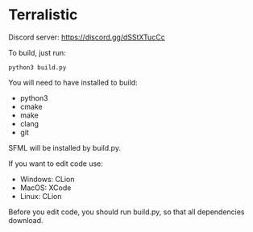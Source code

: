 # Terralistic

Discord server: https://discord.gg/dSStXTucCc

To build, just run:
```
python3 build.py
```
You will need to have installed to build:
- python3
- cmake
- make
- clang
- git

SFML will be installed by build.py.

If you want to edit code use:
- Windows: CLion
- MacOS: XCode
- Linux: CLion

Before you edit code, you should run build.py, so that all dependencies download.
